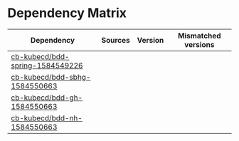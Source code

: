 # Dependency Matrix

Dependency | Sources | Version | Mismatched versions
---------- | ------- | ------- | -------------------
[cb-kubecd/bdd-spring-1584549226](https://github.com/cb-kubecd/bdd-spring-1584549226.git) |  | []() | 
[cb-kubecd/bdd-sbhg-1584550663](https://github.com/cb-kubecd/bdd-sbhg-1584550663.git) |  | []() | 
[cb-kubecd/bdd-gh-1584550663](https://github.com/cb-kubecd/bdd-gh-1584550663.git) |  | []() | 
[cb-kubecd/bdd-nh-1584550663](https://github.com/cb-kubecd/bdd-nh-1584550663.git) |  | []() | 
